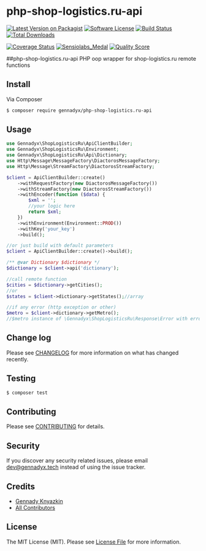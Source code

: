 # php-shop-logistics.ru-api

[![Latest Version on Packagist][ico-version]][link-packagist]
[![Software License][ico-license]](LICENSE)
[![Build Status][ico-travis]][link-travis]
[![Total Downloads][ico-downloads]][link-downloads]

[![Coverage Status][ico-coverage]][link-coverage]
[![Sensiolabs_Medal][ico-code-quality-sensio]][link-code-quality-sensio]
[![Quality Score][ico-code-quality-scrutinizer]][link-code-quality-scrutinizer]

##php-shop-logistics.ru-api
PHP oop wrapper for shop-logistics.ru remote functions 

## Install

Via Composer

``` bash
$ composer require gennadyx/php-shop-logistics.ru-api
```

## Usage

``` php
use Gennadyx\ShopLogisticsRu\ApiClientBuilder;
use Gennadyx\ShopLogisticsRu\Environment;
use Gennadyx\ShopLogisticsRu\Api\Dictionary;
use Http\Message\MessageFactory\DiactorosMessageFactory;
use Http\Message\StreamFactory\DiactorosStreamFactory;

$client = ApiClientBuilder::create()
    ->withRequestFactory(new DiactorosMessageFactory())
    ->withStreamFactory(new DiactorosStreamFactory())
    ->withEncoder(function ($data) {
        $xml = '';
        //your logic here
        return $xml;
    })
    ->withEnvironment(Environment::PROD())
    ->withKey('your_key')
    ->build();

//or just build with default parameters
$client = ApiClientBuilder::create()->build();

/** @var Dictionary $dictionary */
$dictionary = $client->api('dictionary');

//call remote function
$cities = $dictionary->getCities();
//or
$states = $client->dictionary->getStates();//array

//if any error (http exception or other)
$metro = $client->dictionary->getMetro();
//$metro instance of \Gennadyx\ShopLogisticsRu\Response\Error with error code
```

## Change log

Please see [CHANGELOG](CHANGELOG.md) for more information on what has changed recently.

## Testing

``` bash
$ composer test
```

## Contributing

Please see [CONTRIBUTING](CONTRIBUTING.md) for details.

## Security

If you discover any security related issues, please email dev@gennadyx.tech instead of using the issue tracker.

## Credits

- [Gennady Knyazkin][link-author]
- [All Contributors][link-contributors]

## License

The MIT License (MIT). Please see [License File](LICENSE) for more information.

[ico-version]: https://img.shields.io/packagist/v/gennadyx/php-shop-logistics.ru-api.svg?style=flat
[ico-license]: https://img.shields.io/packagist/l/gennadyx/php-shop-logistics.ru-api.svg?style=flat
[ico-travis]: https://img.shields.io/travis/gennadyx/php-shop-logistics.ru-api/master.svg?style=flat
[ico-coverage]: https://img.shields.io/scrutinizer/coverage/g/gennadyx/php-shop-logistics.ru-api.svg?style=flat
[ico-code-quality-scrutinizer]: https://img.shields.io/scrutinizer/g/gennadyx/php-shop-logistics.ru-api.svg?style=flat
[ico-code-quality-sensio]: https://insight.sensiolabs.com/projects/6ede6306-c632-40ec-bffb-8e533a81ca55/mini.png
[ico-downloads]: https://img.shields.io/packagist/dt/gennadyx/php-shop-logistics.ru-api.svg?style=flat

[link-packagist]: https://packagist.org/packages/gennadyx/php-shop-logistics.ru-api
[link-travis]: https://travis-ci.org/gennadyx/php-shop-logistics.ru-api
[link-coverage]: https://scrutinizer-ci.com/g/gennadyx/php-shop-logistics.ru-api/code-structure
[link-code-quality-scrutinizer]: https://scrutinizer-ci.com/g/gennadyx/php-shop-logistics.ru-api
[link-code-quality-sensio]: https://insight.sensiolabs.com/projects/6ede6306-c632-40ec-bffb-8e533a81ca55
[link-downloads]: https://packagist.org/packages/gennadyx/php-shop-logistics.ru-api
[link-author]: http://gennadyx.tech
[link-contributors]: https://github.com/gennadyx/php-shop-logistics.ru-api/contributors
